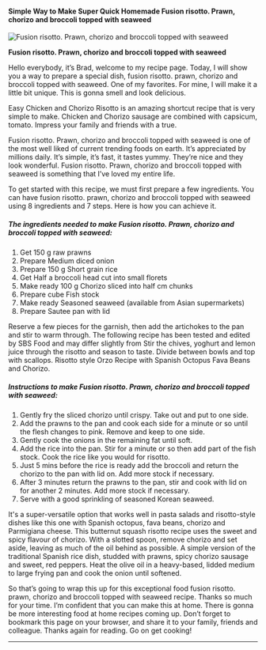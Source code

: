             

#### Simple Way to Make Super Quick Homemade Fusion risotto. Prawn, chorizo and broccoli topped with seaweed

![Fusion risotto. Prawn, chorizo and broccoli topped with seaweed](https://img-global.cpcdn.com/recipes/a5a53e7c654480d4/751x532cq70/fusion-risotto-prawn-chorizo-and-broccoli-topped-with-seaweed-recipe-main-photo.jpg)

**Fusion risotto. Prawn, chorizo and broccoli topped with seaweed**

Hello everybody, it’s Brad, welcome to my recipe page. Today, I will show you a way to prepare a special dish, fusion risotto. prawn, chorizo and broccoli topped with seaweed. One of my favorites. For mine, I will make it a little bit unique. This is gonna smell and look delicious.

Easy Chicken and Chorizo Risotto is an amazing shortcut recipe that is very simple to make. Chicken and Chorizo sausage are combined with capsicum, tomato. Impress your family and friends with a true.

Fusion risotto. Prawn, chorizo and broccoli topped with seaweed is one of the most well liked of current trending foods on earth. It’s appreciated by millions daily. It’s simple, it’s fast, it tastes yummy. They’re nice and they look wonderful. Fusion risotto. Prawn, chorizo and broccoli topped with seaweed is something that I’ve loved my entire life.

To get started with this recipe, we must first prepare a few ingredients. You can have fusion risotto. prawn, chorizo and broccoli topped with seaweed using 8 ingredients and 7 steps. Here is how you can achieve it.

##### The ingredients needed to make Fusion risotto. Prawn, chorizo and broccoli topped with seaweed:

1.  Get 150 g raw prawns
2.  Prepare Medium diced onion
3.  Prepare 150 g Short grain rice
4.  Get Half a broccoli head cut into small florets
5.  Make ready 100 g Chorizo sliced into half cm chunks
6.  Prepare cube Fish stock
7.  Make ready Seasoned seaweed (available from Asian supermarkets)
8.  Prepare Sautee pan with lid

Reserve a few pieces for the garnish, then add the artichokes to the pan and stir to warm through. The following recipe has been tested and edited by SBS Food and may differ slightly from Stir the chives, yoghurt and lemon juice through the risotto and season to taste. Divide between bowls and top with scallops. Risotto style Orzo Recipe with Spanish Octopus Fava Beans and Chorizo.

##### Instructions to make Fusion risotto. Prawn, chorizo and broccoli topped with seaweed:

1.  Gently fry the sliced chorizo until crispy. Take out and put to one side.
2.  Add the prawns to the pan and cook each side for a minute or so until the flesh changes to pink. Remove and keep to one side.
3.  Gently cook the onions in the remaining fat until soft.
4.  Add the rice into the pan. Stir for a minute or so then add part of the fish stock. Cook the rice like you would for risotto.
5.  Just 5 mins before the rice is ready add the broccoli and return the chorizo to the pan with lid on. Add more stock if necessary.
6.  After 3 minutes return the prawns to the pan, stir and cook with lid on for another 2 minutes. Add more stock if necessary.
7.  Serve with a good sprinkling of seasoned Korean seaweed.

It's a super-versatile option that works well in pasta salads and risotto-style dishes like this one with Spanish octopus, fava beans, chorizo and Parmigiana cheese. This butternut squash risotto recipe uses the sweet and spicy flavour of chorizo. With a slotted spoon, remove chorizo and set aside, leaving as much of the oil behind as possible. A simple version of the traditional Spanish rice dish, studded with prawns, spicy chorizo sausage and sweet, red peppers. Heat the olive oil in a heavy-based, lidded medium to large frying pan and cook the onion until softened.

So that’s going to wrap this up for this exceptional food fusion risotto. prawn, chorizo and broccoli topped with seaweed recipe. Thanks so much for your time. I’m confident that you can make this at home. There is gonna be more interesting food at home recipes coming up. Don’t forget to bookmark this page on your browser, and share it to your family, friends and colleague. Thanks again for reading. Go on get cooking!

* * *